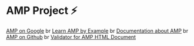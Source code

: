 # AMP Project ⚡
[AMP on Google](https://developers.google.com/amp/)
br
[Learn AMP by Example](https://ampbyexample.com/)
br
[Documentation about AMP](https://www.ampproject.org/)
br
[AMP on Github](https://github.com/ampproject/amphtml/blob/master/README.md)
br
[Validator for AMP HTML Document](https://validator.ampproject.org/)
